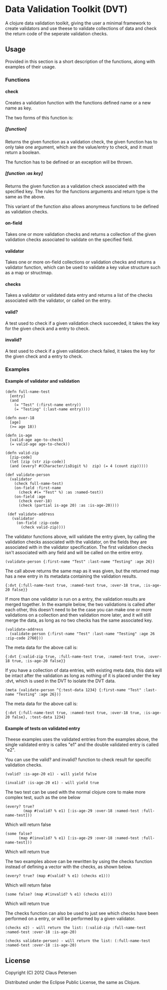 # Data Validation Toolkit (DVT)

A clojure data validation toolkit, giving the user a minimal framework to
create validators and use theese to validate collections of data and check the return code of
the seperate validation checks.

## Usage

Provided in this section is a short description of the functions, along with examples of their usage.

### Functions

#### check

Creates a validation function with the functions defined name or a new name as key.

The two forms of this function is:

##### [function]

Returns the given function as a validation check, the given function has to only take one
argument, which are the value/entry to check, and it must return a boolean.

The function has to be defined or an exception will be thrown.

##### [function :as key]

Returns the given function as a validation check associated with the
specified key. The rules for the functions arguments and return type is the same as the above.

This variant of the function also allows anonymeus functions to be defined as validation checks.

#### on-field

Takes one or more validation checks and returns a collection of the given validation checks
associated to validate on the specified field.

#### validator

Takes one or more on-field collections or validation checks and returns a validator function, which
can be used to validate a key value structure such as a map or structmap.

#### checks

Takes a validator or validated data entry and returns a list of the checks associated with
the validator, or called on the entry.

#### valid?

A test used to check if a given validation check succeeded, it takes the key for
the given check and a entry to check.

#### invalid?

A test used to check if a given validation check failed, it takes the key for
the given check and a entry to check.

### Examples

#### Example of validator and validation

    (defn full-name-test
      [entry]
      (and
        (= "Test" (:first-name entry))
        (= "Testing" (:last-name entry))))

    (defn over-18
      [age]
      (>= age 18))

    (defn is-age
      [valid-age age-to-check]
      (= valid-age age-to-check))

    (defn valid-zip
      [zip-code]
      (let [zip (str zip-code)]
      (and (every? #(Character/isDigit %)  zip) (= 4 (count zip)))))

    (def validate-person
      (validator
        (check full-name-test)
        (on-field :first-name
          (check #(= "Test" %) :as :named-test))
        (on-field :age
          (check over-18)
          (check (partial is-age 20) :as :is-age-20))))

     (def validate-address
       (validator
         (on-field :zip-code
           (check valid-zip))))

The validator functions above, will validate the entry given, by calling
the validation checks associated with the validator, on the fields they are associated with in
the validator specification. The first validation checks isn't associated with any field and will
be called on the entire entry.

    (validate-person {:first-name "Test" :last-name "Testing" :age 26})

The call above returns the same map as it was given, but the returned map has a new entry in
its metadata containing the validation results.

    {:dvt {:full-name-test true, :named-test true, :over-18 true, :is-age-20 false}}

If more than one validator is run on a entry, the validation results are merged together.
In the example below, the two validations is called after each other, this doesn't need to be the
case you can make one or more validations on a collection and then validation more later, and
it will still merge the data, as long as no two checks has the same associated key.

    (validate-address
      (validate-person {:first-name "Test" :last-name "Testing" :age 26 :zip-code 2760}))

The meta data for the above call is:

    {:dvt {:valid-zip true, :full-name-test true, :named-test true, :over-18 true, :is-age-20 false}}

If you have a collection of data entries, with existing meta data, this data will be intact after the
validation as long as nothing of it is placed under the key :dvt, which is used in the DVT to isolate
the DVT data.

    (meta (validate-person ^{:test-data 1234} {:first-name "Test" :last-name "Testing" :age 26}))

The meta data for the above call is:

    {:dvt {:full-name-test true, :named-test true, :over-18 true, :is-age-20 false}, :test-data 1234}

#### Example of tests on validated entry

Theese examples uses the validated entries from the examples above, the single validated entry
is calles "e1" and the double validated entry is called "e2".

You can use the valid? and invalid? function to check result for specific validation checks.

    (valid? :is-age-20 e1) - will yield false
    
    (invalid? :is-age-20 e1) - will yield true

The two test can be used with the normal clojure core to make more complex test, such as the one below

    (every? true?
            (map #(valid? % e1) [:is-age-29 :over-18 :named-test :full-name-test]))

Which will return false
    
    (some false?
          (map #(invalid? % e1) [:is-age-29 :over-18 :named-test :full-name-test]))

Which will return true

The two examples above can be rewritten by using the checks function instead of defining a vector
with the checks, as shown below.

    (every? true? (map #(valid? % e1) (checks e1)))

Which will return false
    
    (some false? (map #(invalid? % e1) (checks e1)))

Which will return true

The checks function can also be used to just see which checks have been performed on a entry,
or will be performed by a given validator.

    (checks e2) - will return the list: (:valid-zip :full-name-test :named-test :over-18 :is-age-20)

    (checks validate-person) - will return the list: (:full-name-test :named-test :over-18 :is-age-20)

## License

Copyright (C) 2012 Claus Petersen

Distributed under the Eclipse Public License, the same as Clojure.